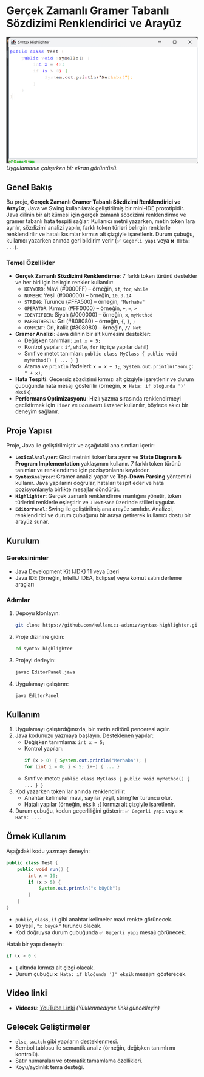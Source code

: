 # Gerçek Zamanlı Gramer Tabanlı Sözdizimi Renklendirici ve Arayüz

![Proje Demosu](ekran-goruntusu.png)  
*Uygulamanın çalışırken bir ekran görüntüsü.*

## Genel Bakış
Bu proje, **Gerçek Zamanlı Gramer Tabanlı Sözdizimi Renklendirici ve Arayüz**, Java ve Swing kullanılarak geliştirilmiş bir mini-IDE prototipidir. Java dilinin bir alt kümesi için gerçek zamanlı sözdizimi renklendirme ve gramer tabanlı hata tespiti sağlar. Kullanıcı metni yazarken, metin token'lara ayrılır, sözdizimi analizi yapılır, farklı token türleri belirgin renklerle renklendirilir ve hatalı kısımlar kırmızı alt çizgiyle işaretlenir. Durum çubuğu, kullanıcı yazarken anında geri bildirim verir (`✅ Geçerli yapı` veya `❌ Hata: ...`).

### Temel Özellikler
- **Gerçek Zamanlı Sözdizimi Renklendirme**: 7 farklı token türünü destekler ve her biri için belirgin renkler kullanılır:
  - `KEYWORD`: Mavi (#0000FF) – örneğin, `if`, `for`, `while`
  - `NUMBER`: Yeşil (#008000) – örneğin, `10`, `3.14`
  - `STRING`: Turuncu (#FFA500) – örneğin, `"Merhaba"`
  - `OPERATOR`: Kırmızı (#FF0000) – örneğin, `+`, `=`, `>`
  - `IDENTIFIER`: Siyah (#000000) – örneğin, `x`, `myMethod`
  - `PARENTHESIS`: Gri (#808080) – örneğin, `{`, `}`, `;`
  - `COMMENT`: Gri, italik (#808080) – örneğin, `// Not`
- **Gramer Analizi**: Java dilinin bir alt kümesini destekler:
  - Değişken tanımları: `int x = 5;`
  - Kontrol yapıları: `if`, `while`, `for` (iç içe yapılar dahil)
  - Sınıf ve metot tanımları: `public class MyClass { public void myMethod() { ... } }`
  - Atama ve `println` ifadeleri: `x = x + 1;`, `System.out.println("Sonuç: " + x);`
- **Hata Tespiti**: Geçersiz sözdizimi kırmızı alt çizgiyle işaretlenir ve durum çubuğunda hata mesajı gösterilir (örneğin, `❌ Hata: if bloğunda ')' eksik`).
- **Performans Optimizasyonu**: Hızlı yazma sırasında renklendirmeyi geciktirmek için `Timer` ve `DocumentListener` kullanılır, böylece akıcı bir deneyim sağlanır.

## Proje Yapısı
Proje, Java ile geliştirilmiştir ve aşağıdaki ana sınıfları içerir:
- **`LexicalAnalyzer`**: Girdi metnini token'lara ayırır ve **State Diagram & Program Implementation** yaklaşımını kullanır. 7 farklı token türünü tanımlar ve renklendirme için pozisyonlarını kaydeder.
- **`SyntaxAnalyzer`**: Gramer analizi yapar ve **Top-Down Parsing** yöntemini kullanır. Java yapılarını doğrular, hataları tespit eder ve hata pozisyonlarıyla birlikte mesajlar döndürür.
- **`Highlighter`**: Gerçek zamanlı renklendirme mantığını yönetir, token türlerini renklerle eşleştirir ve `JTextPane` üzerinde stilleri uygular.
- **`EditorPanel`**: Swing ile geliştirilmiş ana arayüz sınıfıdır. Analizci, renklendirici ve durum çubuğunu bir araya getirerek kullanıcı dostu bir arayüz sunar.

## Kurulum
### Gereksinimler
- Java Development Kit (JDK) 11 veya üzeri
- Java IDE (örneğin, IntelliJ IDEA, Eclipse) veya komut satırı derleme araçları

### Adımlar
1. Depoyu klonlayın:
   ```bash
   git clone https://github.com/kullanıcı-adınız/syntax-highlighter.git
   ```
2. Proje dizinine gidin:
   ```bash
   cd syntax-highlighter
   ```
3. Projeyi derleyin:
   ```bash
   javac EditorPanel.java
   ```
4. Uygulamayı çalıştırın:
   ```bash
   java EditorPanel
   ```

## Kullanım
1. Uygulamayı çalıştırdığınızda, bir metin editörü penceresi açılır.
2. Java kodunuzu yazmaya başlayın. Desteklenen yapılar:
   - Değişken tanımlama: `int x = 5;`
   - Kontrol yapıları: 
     ```java
     if (x > 0) { System.out.println("Merhaba"); }
     for (int i = 0; i < 5; i++) { ... }
     ```
   - Sınıf ve metot: `public class MyClass { public void myMethod() { ... } }`
3. Kod yazarken token'lar anında renklendirilir:
   - Anahtar kelimeler mavi, sayılar yeşil, string'ler turuncu olur.
   - Hatalı yapılar (örneğin, eksik `;`) kırmızı alt çizgiyle işaretlenir.
4. Durum çubuğu, kodun geçerliliğini gösterir: `✅ Geçerli yapı` veya `❌ Hata: ...`.

## Örnek Kullanım
Aşağıdaki kodu yazmayı deneyin:
```java
public class Test {
    public void run() {
        int x = 10;
        if (x > 5) {
            System.out.println("x büyük");
        }
    }
}
```
- `public`, `class`, `if` gibi anahtar kelimeler mavi renkte görünecek.
- `10` yeşil, `"x büyük"` turuncu olacak.
- Kod doğruysa durum çubuğunda `✅ Geçerli yapı` mesajı görünecek.

Hatalı bir yapı deneyin:
```java
if (x > 0 {
```
- `{` altında kırmızı alt çizgi olacak.
- Durum çubuğu `❌ Hata: if bloğunda ')' eksik` mesajını gösterecek.

##  Video linki
- **Videosu**: [YouTube Linki](<a href = "https://www.youtube.com/watch?v=ww7JLAVdDgs">) *(Yüklenmediyse linki güncelleyin)*



## Gelecek Geliştirmeler
- `else`, `switch` gibi yapıların desteklenmesi.
- Sembol tablosu ile semantik analiz (örneğin, değişken tanımlı mı kontrolü).
- Satır numaraları ve otomatik tamamlama özellikleri.
- Koyu/aydınlık tema desteği.





